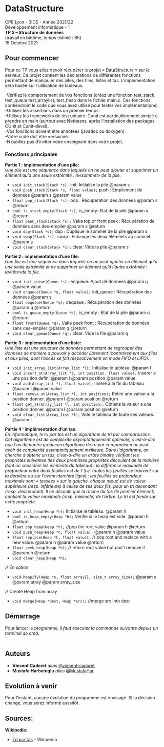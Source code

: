 # DataStructure

CPE Lyon - 3ICS - Année 2021/22   
Développement informatique - 1   
**TP 3 – Structure de données**   
(travail en binôme, temps estimé : 8h)   
15 Octobre 2021    


## Pour commencer   
Pour ce TP vous allez devoir récupérer le projet « DataStructure » sur le serveur. Ce projet contient les déclarations de différentes fonctions permettant de manipuler des piles, des files, listes et tas. L’implémentation sera basée sur l’utilisation de tableaux.   
  
-Vérifiez le comportement de vos fonctions (créez une fonction test_stack, test_queue test_arraylist, test_heap dans le fichier main.c. Ces fonctions contiendront le code que vous avez utilisé pour tester vos implémentations)   
-Utilisez les assertions dans un premier temps.   
-Utilisez les frameworks de test unitaire. Cunit est  particulièrement simple à prendre en main (surtout avec Netbeans, après l’installation des packages CUnit et Cunit-devel).   
-Vos fonctions doivent être annotées (javadoc ou doxygen).   
-Votre code doit être versionné.   
-N’oubliez pas d’inviter votre enseignant dans votre projet.   

### Fonctions principales   
**Partie 1 : implémentation d’une pile:**   
_Une pile est une séquence dans laquelle on ne peut ajouter et supprimer un élément qu’a une seule extrémité : le«sommet» de la pile._  

- `void init_stack(Stack *s);`  init: Initialise la pile   @param s
- `void push_stack(Stack *s, float value);`   push : Empilement de données  @param s  @param value
- `float pop_stack(Stack *s);`  pop : Récupération des données  @param s  @return
- `bool is_stack_empty(Stack *s);`   is_empty: Etat de la pile  @param s  @return
- `float peek_stack(Stack *s);` //aka top or front   peek : Récupération de données sans des-empiler   @param s   @return
- `void dup(Stack *s);`  dup : Duplique le sommet de la pile  @param s
- `void swap(Stack *s);`  swap : Echange les deux éléments au sommet   @param s
- `void clear_stack(Stack *s);`  clear: Vide la pile  @param s

**Partie 2 : implémentation d’une file:**   
_Une file est une séquence dans laquelle on ne peut ajouter un élément qu’a une seule extrémité et ne supprimer un élément qu’à l’autre extrémité : la«tête»de la file._
- `void init_queue(Queue *s);`  enqueue: Ajout de données  @param q  @param value
- `void enqueue(Queue *q, float value);`  init_queue : Récupération des données   @param s
- `float dequeue(Queue *q);`  dequeue : Récupération des données  @param q  @return
- `bool is_queue_empty(Queue *q);`   is_empty : Etat de la pile   @param q   @return
- `float front(Queue *q);` //aka peek  front : Récupération de données sans des-empiler   @param q  @return
- `void clear_queue(Queue *q);`  clear: Vide la file  @param q

**Partie 3 : implémentation d’une liste:**   
_Une liste est une structure de données permettant de regrouper des données de manière à pouvoir y accéder librement (contrairement aux files et aux piles, dont l'accès se fait respectivement en mode FIFO et LIFO)._
- `void init_array_list(Array_list *l);`  Initialise le tableau.  @param l
- `void insert_at(Array_list *l, int position, float value);`  Inserer a une position defini  @param l  @param position  @param value
- `void add(Array_list *l, float value);`   Insere a la fin du tableau  @param l  @param value
- `float remove_at(Array_list *l, int position);`   Retire une valeur a la position donner. @param l  @param position  @return
- `float get_at(Array_list *l, int position);`   Obtiens la valeur a une position donner.  @param l  @param position  @return
- `void clear_list(Array_list *l);`    Vide le tableau de toute ses valeurs.  @param l

**Partie 4 : Implémentation d’un tas:**   
_En informatique, le tri par tas est un algorithme de tri par comparaisons. Cet algorithme est de complexité asymptotiquement optimale, c'est-à-dire que l'on démontre qu'aucun algorithme de tri par comparaison ne peut avoir de complexité asymptotiquement meilleure. Dans l'algorithme, on cherche à obtenir un tas, c'est-à-dire un arbre binaire vérifiant les propriétés suivantes (les deux premières propriétés découlent de la manière dont on considère les éléments du tableau) : la différence maximale de profondeur entre deux feuilles est de 1 (i.e. toutes les feuilles se trouvent sur la dernière ou sur l'avant-dernière ligne) ; les feuilles de profondeur maximale sont « tassées » sur la gauche. chaque nœud est de valeur supérieure (resp. inférieure) à celles de ses deux fils, pour un tri ascendant (resp. descendant). Il en découle que la racine du tas (le premier élément) contient la valeur maximale (resp. minimale) de l'arbre. Le tri est fondé sur cette propriété._
- `void init_heap(Heap *h);` Initialise le tableau.  @param h
- `bool is_heap_empty(Heap *h);` Vérifie si le heap est vide.  @param h @return
- `float pop_heap(Heap *h);` //pop the root value  @param h @return
- `void push_heap(Heap *h, float value);`  @param h  @param value
- `float replace(Heap *h, float value);` // pop root and replace with a new value.   @param h  @param value @return
- `float peek_heap(Heap *h);` // return root value but don’t remove it   @param h  @return
- `void clear_heap(Heap *h);`

// En option
- `void heapify(Heap *s, float array[], size_t array_size);`   @param s  @param array  @param array_size

// Create Heap from array
- `void merge(Heap *dest, Heap *src);` //merge src into dest

## Démarrage
Pour lancer le programme, _il faut exécuter la commande suivante depuis un terminal de cmd_:   
``   

## Auteurs   
* **Vincent Cadoret** _alias_ [@vincent-cadoret](https://github.com/vincent-cadoret)   
* **Mustafa Harbutoglu** _alias_ [@MustafaHar](https://github.com/MustafaHar)   

## Evolution à venir   
Pour l'instant, aucune évolution du programme est envisagé. 
Si la décision change, vous serez informé aussitôt.   

## Sources:   
**Wikipedia:**
- [Tri par tas](https://fr.wikipedia.org/wiki/Tri_par_tas) - Wikipedia
